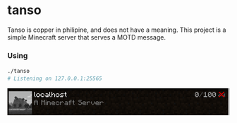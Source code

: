 # tanso

Tanso is copper in philipine, and does not have a meaning. This project is a simple Minecraft server that serves a MOTD
message.

### Using

```bash
./tanso
# Listening on 127.0.0.1:25565
```

![MOTD](motd.png)